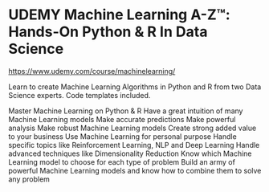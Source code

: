 # UDEMY Machine Learning A-Z™: Hands-On Python & R In Data Science

https://www.udemy.com/course/machinelearning/

Learn to create Machine Learning Algorithms in Python and R from two Data Science experts. Code templates included.

Master Machine Learning on Python & R
Have a great intuition of many Machine Learning models
Make accurate predictions
Make powerful analysis
Make robust Machine Learning models
Create strong added value to your business
Use Machine Learning for personal purpose
Handle specific topics like Reinforcement Learning, NLP and Deep Learning
Handle advanced techniques like Dimensionality Reduction
Know which Machine Learning model to choose for each type of problem
Build an army of powerful Machine Learning models and know how to combine them to solve any problem